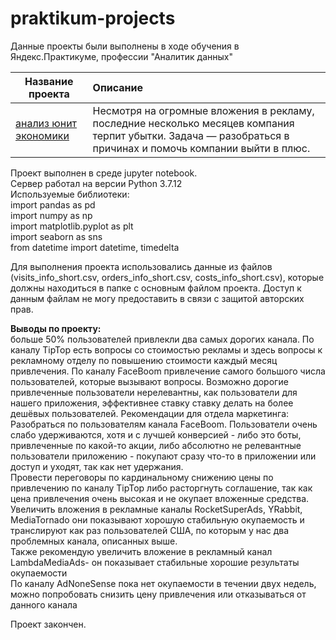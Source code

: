 # praktikum-projects
 
Данные проекты были выполнены в ходе обучения в Яндекс.Практикуме, профессии "Аналитик данных"  

| Название проекта | Описание |
|-------|:--------------------------------------|
|[анализ юнит экономики](project_unit_economy.ipynb)|Несмотря на огромные вложения в рекламу, последние несколько месяцев компания терпит убытки. Задача — разобраться в причинах и помочь компании выйти в плюс.|


Проект выполнен в среде jupyter notebook.    
Сервер работал на версии Python 3.7.12     
Используемые библиотеки:    
import pandas as pd  
import numpy as np  
import matplotlib.pyplot as plt  
import seaborn as sns  
from datetime import datetime, timedelta  

Для выполнения проекта использовались данные из файлов (visits_info_short.csv, orders_info_short.csv, costs_info_short.csv), которые должны находиться в папке с основным файлом проекта.
Доступ к данным файлам не могу предоставить в связи с защитой авторских прав.

**Выводы по проекту:**  
больше 50% пользователей привлекли два самых дорогих канала. По каналу TipTop есть вопросы со стоимостью рекламы и здесь вопросы к рекламному отделу по повышению стоимости каждый месяц привлечения.
По каналу FaceBoom привлечение самого большого числа пользователей, которые вызывают вопросы.
Возможно дорогие привлеченные пользователи нерелевантны, как пользователи для нашего приложения, эффективнее ставку ставку делать на более дешёвых пользователей.
Рекомендации для отдела маркетинга:  
Разобраться по пользователям канала FaceBoom. Пользователи очень слабо удерживаются, хотя и с лучшей конверсией - либо это боты, привлеченные по какой-то акции, либо абсолютно не релевантные пользователи приложению - покупают сразу что-то в приложении или доступ и уходят, так как нет удержания.  
Провести переговоры по кардинальному снижению цены по привлечению по каналу TipTop либо расторгнуть соглашение, так как цена привлечения очень высокая и не окупает вложенные средства.  
Увеличить вложения в рекламные каналы RocketSuperAds, YRabbit, MediaTornado они показывают хорошую стабильную окупаемость и транслируют как раз пользователей США, по которым у нас два проблемных канала, описанных выше.  
Также рекомендую увеличить вложение в рекламный канал LambdaMediaAds- он показывает стабильные хорошие результаты окупаемости  
По каналу AdNoneSense пока нет окупаемости в течении двух недель, можно попробовать снизить цену привлечения или отказываться от данного канала  

Проект закончен.